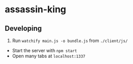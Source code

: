 # assassin-king

## Developing

1. Run `watchify main.js -o bundle.js` from `./client/js/`
- Start the server with `npm start`
- Open many tabs at `localhost:1337`
